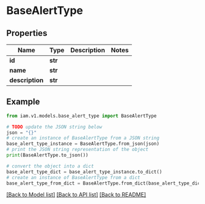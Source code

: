 # BaseAlertType


## Properties

Name | Type | Description | Notes
------------ | ------------- | ------------- | -------------
**id** | **str** |  | 
**name** | **str** |  | 
**description** | **str** |  | 

## Example

```python
from iam.v1.models.base_alert_type import BaseAlertType

# TODO update the JSON string below
json = "{}"
# create an instance of BaseAlertType from a JSON string
base_alert_type_instance = BaseAlertType.from_json(json)
# print the JSON string representation of the object
print(BaseAlertType.to_json())

# convert the object into a dict
base_alert_type_dict = base_alert_type_instance.to_dict()
# create an instance of BaseAlertType from a dict
base_alert_type_from_dict = BaseAlertType.from_dict(base_alert_type_dict)
```
[[Back to Model list]](../README.md#documentation-for-models) [[Back to API list]](../README.md#documentation-for-api-endpoints) [[Back to README]](../README.md)


